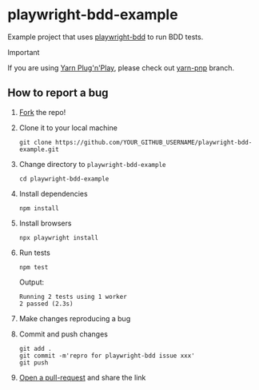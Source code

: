 # playwright-bdd-example

Example project that uses [playwright-bdd](https://github.com/vitalets/playwright-bdd) to run BDD tests.

> [!IMPORTANT]
> If you are using [Yarn Plug'n'Play](https://yarnpkg.com/features/pnp), please check out [yarn-pnp](https://github.com/vitalets/playwright-bdd-example/tree/yarn-pnp) branch. 

## How to report a bug

1. [Fork](https://github.com/vitalets/playwright-bdd-example/fork) the repo!
2. Clone it to your local machine

   ```
   git clone https://github.com/YOUR_GITHUB_USERNAME/playwright-bdd-example.git
   ```

3. Change directory to `playwright-bdd-example`

   ```
   cd playwright-bdd-example
   ```

4. Install dependencies

   ```
   npm install
   ```

5. Install browsers

   ```
   npx playwright install
   ```

6. Run tests

   ```
   npm test
   ```

   Output:

   ```
   Running 2 tests using 1 worker
   2 passed (2.3s)
   ```

7. Make changes reproducing a bug

8. Commit and push changes
   ```
   git add .
   git commit -m'repro for playwright-bdd issue xxx'
   git push
   ```
9. [Open a pull-request](https://github.com/vitalets/playwright-bdd-example/pulls) and share the link
